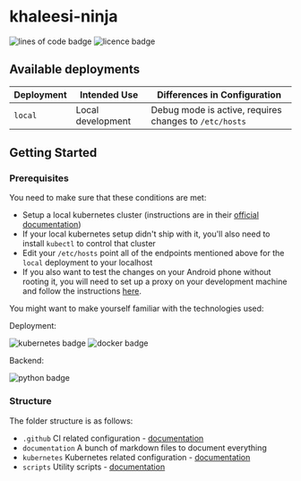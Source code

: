 # khaleesi-ninja

![lines of code badge](https://img.shields.io/tokei/lines/github/LanDinh/khaleesi-ninja)
![licence badge](https://img.shields.io/github/license/LanDinh/khaleesi-ninja)

## Available deployments

| Deployment | Intended Use      | Differences in Configuration |
| ---------- | ----------------- | ---------------------------- |
| `local`    | Local development | Debug mode is active, requires changes to `/etc/hosts` |

## Getting Started

### Prerequisites

You need to make sure that these conditions are met:

* Setup a local kubernetes cluster (instructions are in their [official documentation](https://kubernetes.io/docs/setup/))
* If your local kubernetes setup didn't ship with it, you'll also need to install `kubectl` to control that cluster
* Edit your `/etc/hosts` point all of the endpoints mentioned above for the `local` deployment to your localhost
* If you also want to test the changes on your Android phone without rooting it, you will need to set up a proxy on your development machine and follow the instructions [here](https://developer.chrome.com/docs/devtools/remote-debugging/local-server/).

You might want to make yourself familiar with the technologies used:

Deployment:

![kubernetes badge](https://img.shields.io/badge/kubernetes-v1.21-informational)
![docker badge](https://img.shields.io/badge/docker-v20.10-informational)

Backend:

![python badge](https://img.shields.io/badge/python-v3.10-informational)

### Structure

The folder structure is as follows:

* `.github` CI related configuration - [documentation](documentation/ci.md)
* `documentation` A bunch of markdown files to document everything
* `kubernetes` Kubernetes related configuration - [documentation](documentation/kubernetes.md)
* `scripts` Utility scripts - [documentation](documentation/scripts.md)
